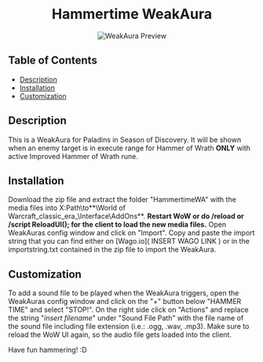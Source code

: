 <br>

<div align="center">

<h1 align="center">Hammertime WeakAura</h1>

![WeakAura Preview](./preview.png)

</div>

## Table of Contents

 - [Description](#description)
 - [Installation](#installation)
 - [Customization](#customization)
 
 
## Description

This is a WeakAura for Paladins in Season of Discovery.
It will be shown when an enemy target is in execute range for Hammer of Wrath **ONLY** with active Improved Hammer of Wrath rune.


## Installation

Download the zip file and extract the folder "HammertimeWA" with the media files into X:Path\to**\World of Warcraft\_classic_era_\Interface\AddOns\**.
**Restart WoW or do /reload or /script ReloadUI(); for the client to load the new media files.**
Open WeakAuras config window and click on "Import".
Copy and paste the import string that you can find either on [Wago.io]( INSERT WAGO LINK ) or in the importstring.txt contained in the zip file to import the WeakAura.


## Customization

To add a sound file to be played when the WeakAura triggers, open the WeakAuras config window and click on the "+" button below "HAMMER TIME" and select "STOP!".
On the right side click on "Actions" and replace the string "*insert filename*" under "Sound File Path" with the file name of the sound file including file extension (i.e.: .ogg, .wav, .mp3).
Make sure to reload the WoW UI again, so the audio file gets loaded into the client.


Have fun hammering! :D
